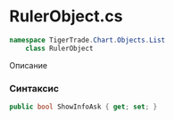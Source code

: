 
# RulerObject.cs
```csharp
namespace TigerTrade.Chart.Objects.List  
    class RulerObject
```

Описание

### Синтаксис
```csharp
public bool ShowInfoAsk { get; set; }
```
